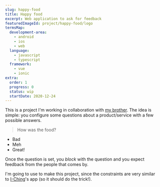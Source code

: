 ```yaml
---
slug: happy-food
title: Happy food
excerpt: Web application to ask for feedback
featuredImageId: project/happy-food/logo
termsMap:
  development-area:
    - android
    - ios
    - web
  language:
    - javascript
    - typescript
  framework:
    - vue
    - ionic
extra:
  order: 1
  progress: 0
  status: wip
  startDate: 2020-12-24
---
```


This is a project I'm working in collaboration with [my brother](https://acamara.es). The idea is simple: you configure some questions about a product/service with a few possible answers.

> How was the food?
* Bad
* Meh
* Great!

Once the question is set, you _block_ with the question and you expect feedback from the people that comes by.

I'm going to use [](ionic) to make this project, since the constraints are very similar to [I-Ching](/project/android/i-ching)'s app (so it should do the trick!).


